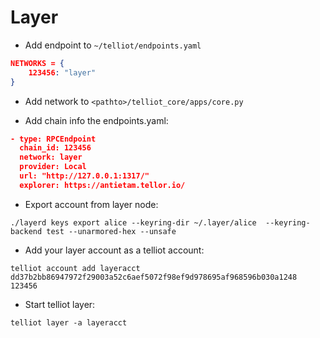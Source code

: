 # Layer

- Add endpoint to `~/telliot/endpoints.yaml`

```json
NETWORKS = {
    123456: "layer"
}
```

- Add network to `<pathto>/telliot_core/apps/core.py`  

- Add chain info the endpoints.yaml:

```json
- type: RPCEndpoint
  chain_id: 123456
  network: layer
  provider: Local
  url: "http://127.0.0.1:1317/"
  explorer: https://antietam.tellor.io/
```
- Export account from layer node:

`./layerd keys export alice --keyring-dir ~/.layer/alice  --keyring-backend test --unarmored-hex --unsafe`

- Add your layer account as a telliot account:

`telliot account add layeracct dd37b2bb86947972f29003a52c6aef5072f98ef9d978695af968596b030a1248 123456`

- Start telliot layer:

`telliot layer -a layeracct`
